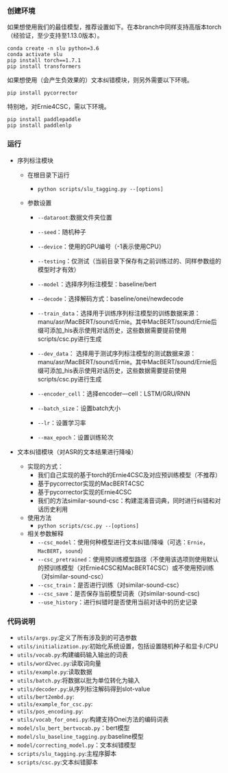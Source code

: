 ### 创建环境

如果想使用我们的最佳模型，推荐设置如下。在本branch中同样支持高版本torch（经验证，至少支持至1.13.0版本）。
    
    conda create -n slu python=3.6
    conda activate slu
    pip install torch==1.7.1
    pip install transformers
    
如果想使用（会产生负效果的）文本纠错模块，则另外需要以下环境。
    
    pip install pycorrector
    
特别地，对Ernie4CSC，需以下环境。
    
    pip install paddlepaddle
    pip install paddlenlp
    
    
### 运行
+ 序列标注模块  
    + 在根目录下运行

      + `python scripts/slu_tagging.py --[options]`

    + 参数设置
      + `--dataroot`:数据文件夹位置
      + `--seed`：随机种子
      + `--device`：使用的GPU编号（-1表示使用CPU）
      + `--testing`：仅测试（当前目录下保存有之前训练过的、同样参数组的模型时才有效）

      + `--model`：选择序列标注模型：baseline/bert
      + `--decode`：选择解码方式：baseline/onei/newdecode
      + `--train_data`：选择用于训练序列标注模型的训练数据来源：manu/asr/MacBERT/sound/Ernie。其中MacBERT/sound/Ernie后缀可添加_his表示使用对话历史，这些数据需要提前使用scripts/csc.py进行生成
      + `--dev_data`： 选择用于测试序列标注模型的测试数据来源：manu/asr/MacBERT/sound/Ernie。其中MacBERT/sound/Ernie后缀可添加_his表示使用对话历史，这些数据需要提前使用scripts/csc.py进行生成
      + `--encoder_cell`：选择encoder—cell：LSTM/GRU/RNN
  
      + `--batch_size`：设置batch大小
      + `--lr`：设置学习率
      + `--max_epoch`：设置训练轮次

+ 文本纠错模块（对ASR的文本结果进行降噪）
  + 实现的方式：
    + 我们自己实现的基于torch的Ernie4CSC及对应预训练模型（不推荐）
    + 基于pycorrector实现的MacBERT4CSC
    + 基于pycorrector实现的Ernie4CSC
    + 我们的方法similar-sound-csc：构建混淆音词典，同时进行纠错和对话历史利用
  + 使用方法
    + `python scripts/csc.py --[options]`
  + 相关参数解释
    + `--csc_model`：使用何种模型进行文本纠错/降噪（可选：`Ernie`，`MacBERT`，`sound`）
    + `--csc_pretrained`：使用预训练模型路径（不使用该选项则使用默认的预训练模型（对Ernie4CSC和MacBERT4CSC）或不使用预训练（对similar-sound-csc）
    + `--csc_train`：是否进行训练（对similar-sound-csc）
    + `--csc_save`：是否保存当前模型词表（对similar-sound-csc)
    + `--use_history`：进行纠错时是否使用当前对话中的历史记录

### 代码说明

+ `utils/args.py`:定义了所有涉及到的可选参数
+ `utils/initialization.py`:初始化系统设置，包括设置随机种子和显卡/CPU
+ `utils/vocab.py`:构建编码输入输出的词表
+ `utils/word2vec.py`:读取词向量
+ `utils/example.py`:读取数据
+ `utils/batch.py`:将数据以批为单位转化为输入
+ `utils/decoder.py`:从序列标注解码得到slot-value
+ `utils/bert2embd.py`:
+ `utils/example_for_csc.py`:
+ `utils/pos_encoding.py`:
+ `utils/vocab_for_onei.py`:构建支持Onei方法的编码词表
+ `model/slu_bert_bertvocab.py`：bert模型
+ `model/slu_baseline_tagging.py`:baseline模型
+ `model/correcting_model.py`：文本纠错模型
+ `scripts/slu_tagging.py`:主程序脚本
+ `scripts/csc.py`:文本纠错脚本

